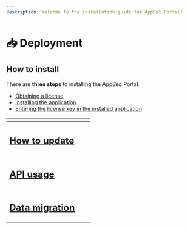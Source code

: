 ```yaml
---
description: Welcome to the installation guide for AppSec Portal!
---
```


# 📥 Deployment

## How to install

There are **three steps** to installing the AppSec Portal:&#x20;

* [Obtaining a license](license-obtaining.md)
* [Installing the application](installation.md)
* [Entering the license key in the installed application](get-started-with-the-appsec-portal/)

<table data-view="cards"><thead><tr><th></th><th></th><th data-hidden></th></tr></thead><tbody><tr><td><h2><a href="update.md">How to update</a></h2></td><td></td><td></td></tr><tr><td><h2><a href="../general-portal-settings/api.md">API usage</a></h2></td><td></td><td></td></tr><tr><td><h2><a href="database-transfer-guide.md">Data migration</a></h2></td><td></td><td></td></tr></tbody></table>

